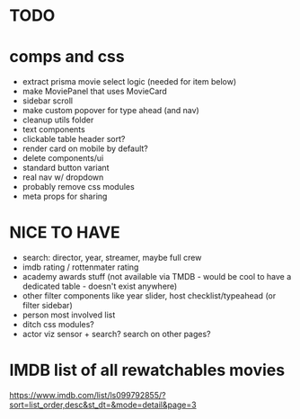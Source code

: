 # TODO

# comps and css

- extract prisma movie select logic (needed for item below)
- make MoviePanel that uses MovieCard
- sidebar scroll
- make custom popover for type ahead (and nav)
- cleanup utils folder
- text components
- clickable table header sort?
- render card on mobile by default?
- delete components/ui
- standard button variant
- real nav w/ dropdown
- probably remove css modules
- meta props for sharing

# NICE TO HAVE

- search: director, year, streamer, maybe full crew
- imdb rating / rottenmater rating
- academy awards stuff (not available via TMDB - would be cool to have a dedicated table - doesn't exist anywhere)
- other filter components like year slider, host checklist/typeahead (or filter sidebar)
- person most involved list
- ditch css modules?
- actor viz sensor + search? search on other pages?

# IMDB list of all rewatchables movies

https://www.imdb.com/list/ls099792855/?sort=list_order,desc&st_dt=&mode=detail&page=3
